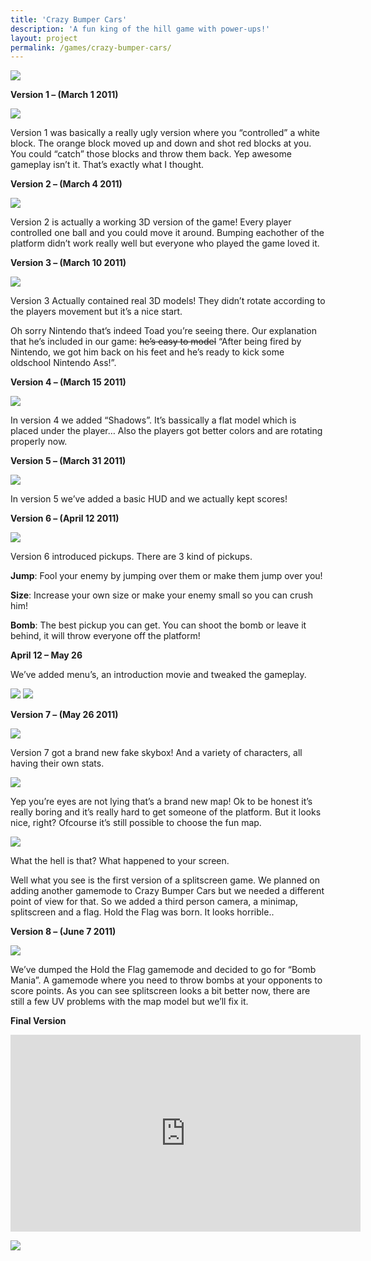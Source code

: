 ```yaml
---
title: 'Crazy Bumper Cars'
description: 'A fun king of the hill game with power-ups!'
layout: project
permalink: /games/crazy-bumper-cars/
---
```


![](/assets/images/crazybumbercars/cbc_logo.png)

**Version 1 – (March 1 2011)**

![](/assets/images/crazybumbercars/cbc_v1.png)

Version 1 was basically a really ugly version where you “controlled” a white block. The orange block moved up and down and shot red blocks at you. You could “catch” those blocks and throw them back. Yep awesome gameplay isn’t it. That’s exactly what I thought.

**Version 2 – (March 4 2011)**

![](/assets/images/crazybumbercars/cbc_v2.png)

Version 2 is actually a working 3D version of the game! Every player controlled one ball and you could move it around. Bumping eachother of the platform didn’t work really well but everyone who played the game loved it.

**Version 3 – (March 10 2011)**

![](/assets/images/crazybumbercars/cbc_v3.png)

Version 3 Actually contained real 3D models! They didn’t rotate according to the players movement but it’s a nice start.

Oh sorry Nintendo that’s indeed Toad you’re seeing there. Our explanation that he’s included in our game: <del>he’s easy to model</del> “After being fired by Nintendo, we got him back on his feet and he’s ready to kick some oldschool Nintendo Ass!”.

**Version 4 – (March 15 2011)**

![](/assets/images/crazybumbercars/cbc_v4.png)

In version 4 we added “Shadows”. It’s bassically a flat model which is placed under the player… Also the players got better colors and are rotating properly now.

**Version 5 – (March 31 2011)**

![](/assets/images/crazybumbercars/cbc_v5.png)

In version 5 we’ve added a basic HUD and we actually kept scores!

**Version 6 – (April 12 2011)**

![](/assets/images/crazybumbercars/cbc_v6.png)

Version 6 introduced pickups. There are 3 kind of pickups.

**Jump**: Fool your enemy by jumping over them or make them jump over you!

**Size**: Increase your own size or make your enemy small so you can crush him!

**Bomb**: The best pickup you can get. You can shoot the bomb or leave it behind, it will throw everyone off the platform!

**April 12 – May 26**

We’ve added menu’s, an introduction movie and tweaked the gameplay.

![](/assets/images/crazybumbercars/cbc_v7.png)
![](/assets/images/crazybumbercars/cbc_v8.png)

**Version 7  – (May 26 2011)**

![](/assets/images/crazybumbercars/cbc_v9.png)

Version 7 got a brand new fake skybox! And a variety of characters, all having their own stats.

![](/assets/images/crazybumbercars/cbc_v10.png)

Yep you’re eyes are not lying that’s a brand new map! Ok to be honest it’s really boring and it’s really hard to get someone of the platform. But it looks nice, right? Ofcourse it’s still possible to choose the fun map.

![](/assets/images/crazybumbercars/cbc_v11.png)

What the hell is that? What happened to your screen.

Well what you see is the first version of a splitscreen game. We planned on adding another gamemode to Crazy Bumper Cars but we needed a different point of view for that. So we added a third person camera, a minimap, splitscreen and a flag. Hold the Flag was born. It looks horrible..

**Version 8  – (June 7 2011)**

![](/assets/images/crazybumbercars/cbc_v12.png)

We’ve dumped the Hold the Flag gamemode and decided to go for “Bomb Mania”. A gamemode where you need to throw bombs at your opponents to score points. As you can see splitscreen looks a bit better now, there are still a few UV problems with the map model but we’ll fix it.

**Final Version**

<iframe width="560" height="315" src="https://www.youtube.com/embed/HhwTrs3v4dY" frameborder="0" allow="autoplay; encrypted-media" allowfullscreen></iframe>

![](/assets/images/crazybumbercars/cbc_stand.jpg)
